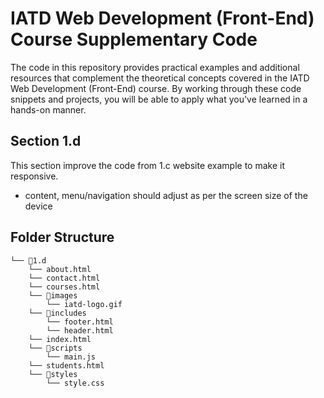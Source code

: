 # IATD Web Development (Front-End) Course Supplementary Code


The code in this repository provides practical examples and additional resources that complement the theoretical concepts covered in the IATD Web Development (Front-End) course. By working through these code snippets and projects, you will be able to apply what you've learned in a hands-on manner.

## Section 1.d 
This section improve the code from 1.c website example to make it responsive.
- content, menu/navigation should adjust as per the screen size of the device

## Folder Structure 

```
└── 📁1.d
    └── about.html
    └── contact.html
    └── courses.html
    └── 📁images
        └── iatd-logo.gif
    └── 📁includes
        └── footer.html
        └── header.html
    └── index.html
    └── 📁scripts
        └── main.js
    └── students.html
    └── 📁styles
        └── style.css
```

